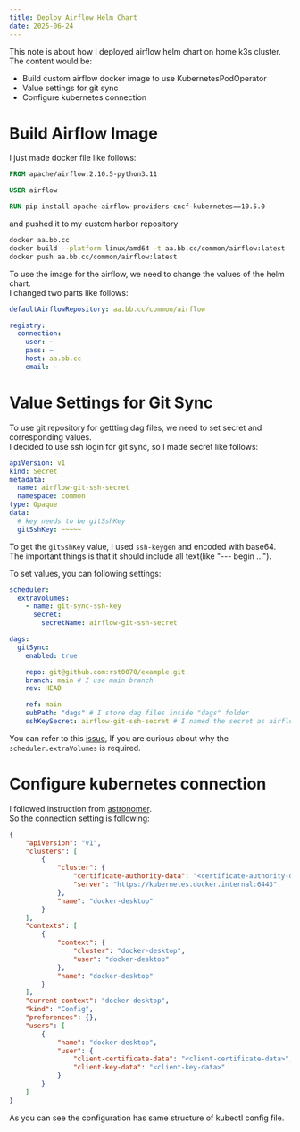 ```yaml
---
title: Deploy Airflow Helm Chart
date: 2025-06-24
---
```


This note is about how I deployed airflow helm chart on home k3s cluster.  
The content would be:
- Build custom airflow docker image to use KubernetesPodOperator
- Value settings for git sync
- Configure kubernetes connection
  
# Build Airflow Image

I just made docker file like follows:
```Dockerfile
FROM apache/airflow:2.10.5-python3.11

USER airflow

RUN pip install apache-airflow-providers-cncf-kubernetes==10.5.0
```

and pushed it to my custom harbor repository
```bash
docker aa.bb.cc
docker build --platform linux/amd64 -t aa.bb.cc/common/airflow:latest -f Dockerfile .
docker push aa.bb.cc/common/airflow:latest
```
  
To use the image for the airflow, we need to change the values of the helm chart.  
I changed two parts like follows:  
```yaml
defaultAirflowRepository: aa.bb.cc/common/airflow

registry:
  connection:
    user: ~
    pass: ~
    host: aa.bb.cc
    email: ~
```
  
# Value Settings for Git Sync
To use git repository for gettting dag files, we need to set secret and corresponding values.  
I decided to use ssh login for git sync, so I made secret like follows:
```yaml
apiVersion: v1
kind: Secret
metadata:
  name: airflow-git-ssh-secret
  namespace: common
type: Opaque
data:
  # key needs to be gitSshKey
  gitSshKey: ~~~~~
```
To get the `gitSshKey` value, I used `ssh-keygen` and encoded with base64.  
The important things is that it should include all text(like "--- begin ...").  
  
To set values, you can following settings:
```yaml
scheduler:
  extraVolumes:
    - name: git-sync-ssh-key
      secret:
        secretName: airflow-git-ssh-secret

dags:
  gitSync:
    enabled: true

    repo: git@github.com:rst0070/example.git
    branch: main # I use main branch
    rev: HEAD

    ref: main
    subPath: "dags" # I store dag files inside "dags" folder
    sshKeySecret: airflow-git-ssh-secret # I named the secret as airflow-git-secret
```
You can refer to this [issue](https://github.com/apache/airflow/issues/27476#issuecomment-1495150130), If you are curious about why the `scheduler.extraVolumes` is required.  
  
# Configure kubernetes connection
I followed instruction from [astronomer](https://www.astronomer.io/docs/learn/kubepod-operator/?tab=linux#step-2-update-the-kubeconfig-file).  
So the connection setting is following:
```json
{
    "apiVersion": "v1",
    "clusters": [
        {
            "cluster": {
                "certificate-authority-data": "<certificate-authority-data>",
                "server": "https://kubernetes.docker.internal:6443"
            },
            "name": "docker-desktop"
        }
    ],
    "contexts": [
        {
            "context": {
                "cluster": "docker-desktop",
                "user": "docker-desktop"
            },
            "name": "docker-desktop"
        }
    ],
    "current-context": "docker-desktop",
    "kind": "Config",
    "preferences": {},
    "users": [
        {
            "name": "docker-desktop",
            "user": {
                "client-certificate-data": "<client-certificate-data>",
                "client-key-data": "<client-key-data>"
            }
        }
    ]
}
```
As you can see the configuration has same structure of kubectl config file.  